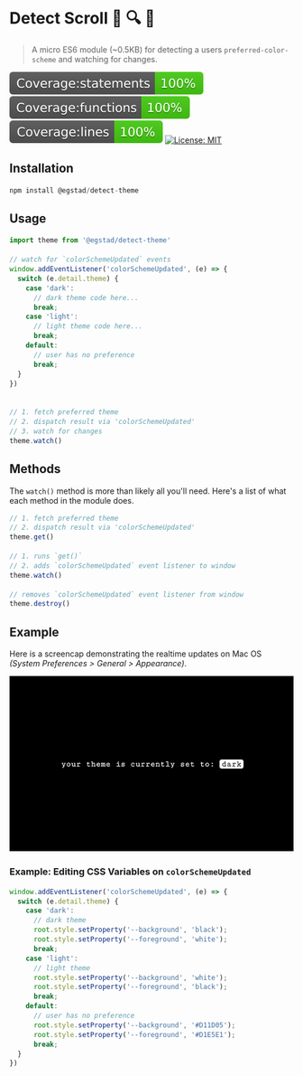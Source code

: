 # Detect Scroll 🐛️ 🔍️ 👀️

> A micro ES6 module (~0.5KB) for detecting a users `preferred-color-scheme` and watching for changes.

[![Coverage:statements](./coverage/badge-statements.svg)](#)
[![Coverage:functions](./coverage/badge-functions.svg)](#)
[![Coverage:lines](./coverage/badge-lines.svg)](#)
[![License: MIT](https://img.shields.io/badge/License-MIT-yellow.svg)](https://opensource.org/licenses/MIT)

## Installation

```js
npm install @egstad/detect-theme
```

## Usage

```js
import theme from '@egstad/detect-theme'

// watch for `colorSchemeUpdated` events
window.addEventListener('colorSchemeUpdated', (e) => {
  switch (e.detail.theme) {
    case 'dark':
      // dark theme code here...
      break;
    case 'light':
      // light theme code here...
      break;
    default:
      // user has no preference
      break;
  }
})


// 1. fetch preferred theme
// 2. dispatch result via 'colorSchemeUpdated'
// 3. watch for changes
theme.watch()
```

## Methods 

The `watch()` method is more than likely all you'll need. Here's a list of what each method in the module does.

```js
// 1. fetch preferred theme
// 2. dispatch result via 'colorSchemeUpdated'
theme.get()

// 1. runs `get()`
// 2. adds `colorSchemeUpdated` event listener to window
theme.watch()

// removes `colorSchemeUpdated` event listener from window
theme.destroy()
```

## Example

Here is a screencap demonstrating the realtime updates on Mac OS *(System Preferences > General > Appearance)*.

![Example of changing Preferred Color Scheme on Mac OS](./test/_test.gif)

### Example: Editing CSS Variables on `colorSchemeUpdated`

```js
window.addEventListener('colorSchemeUpdated', (e) => {
  switch (e.detail.theme) {
    case 'dark':
      // dark theme
      root.style.setProperty('--background', 'black');
      root.style.setProperty('--foreground', 'white');
      break;
    case 'light':
      // light theme
      root.style.setProperty('--background', 'white');
      root.style.setProperty('--foreground', 'black');
      break;
    default:
      // user has no preference
      root.style.setProperty('--background', '#D11D05');
      root.style.setProperty('--foreground', '#D1E5E1');
      break;
  }
})
```